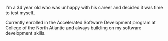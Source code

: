 I'm a 34 year old who was unhappy with his career and decided it was time to test myself.

Currently enrolled in the Accelerated Software Development program at College of the North Atlantic
and always building on my software development skills. 
